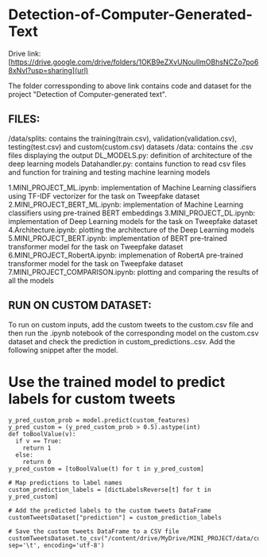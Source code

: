 # Detection-of-Computer-Generated-Text
Drive link: [https://drive.google.com/drive/folders/1OKB9eZXvUNouIlmOBhsNCZo7po68xNvI?usp=sharing](url)

The folder corressponding to above link contains code and dataset for the project "Detection of Computer-generated text".

## FILES:
/data/splits: contains the training(train.csv), validation(validation.csv), testing(test.csv) and custom(custom.csv) datasets
/data: contains the .csv files displaying the output
DL_MODELS.py: definition of architecture of the deep learning models
Datahandler.py: contains function to read csv files and function for training and testing machine learning models

1.MINI_PROJECT_ML.ipynb: implementation of Machine Learning classifiers using TF-IDF vectorizer for the task on Tweepfake dataset
2.MINI_PROJECT_BERT_ML.ipynb: implementation of Machine Learning classifiers using pre-trained BERT embeddings
3.MINI_PROJECT_DL.ipynb: implementation of Deep Learning models for the task on Tweepfake dataset
4.Architecture.ipynb: plotting the architecture of the Deep Learning models
5.MINI_PROJECT_BERT.ipynb: implementation of BERT pre-trained transformer model for the task on Tweepfake dataset
6.MINI_PROJECT_RobertA.ipynb: implemenation of RobertA pre-trained transformer model for the task on Tweepfake dataset
7.MINI_PROJECT_COMPARISON.ipynb: plotting and comparing the results of all the models

## RUN ON CUSTOM DATASET:
To run on custom inputs, add the custom tweets to the custom.csv file and then run the .ipynb notebook of the corresponding model on the custom.csv dataset and check the prediction in custom_predictions.<model>.csv. Add the following snippet after the model.

# Use the trained model to predict labels for custom tweets
```
y_pred_custom_prob = model.predict(custom_features)
y_pred_custom = (y_pred_custom_prob > 0.5).astype(int)
def toBoolValue(v):
  if v == True:
    return 1
  else:
    return 0
y_pred_custom = [toBoolValue(t) for t in y_pred_custom]

# Map predictions to label names
custom_prediction_labels = [dictLabelsReverse[t] for t in y_pred_custom]

# Add the predicted labels to the custom tweets DataFrame
customTweetsDataset["prediction"] = custom_prediction_labels

# Save the custom tweets DataFrame to a CSV file
customTweetsDataset.to_csv("/content/drive/MyDrive/MINI_PROJECT/data/custom_predictions_charCNN.csv", sep='\t', encoding='utf-8')

```
